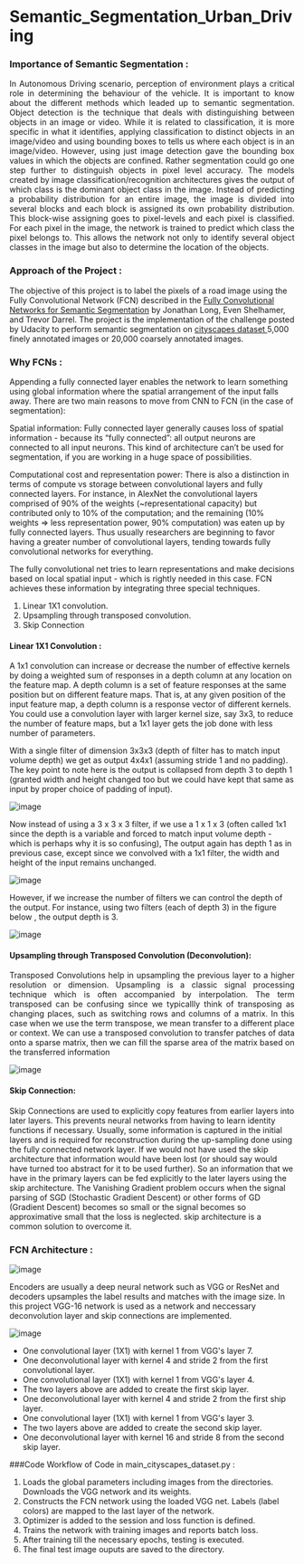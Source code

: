 # Semantic_Segmentation_Urban_Driving


### Importance of Semantic Segmentation :

<p align="justify">
In Autonomous Driving scenario, perception of environment plays a critical role in determining the behaviour of the vehicle. It is important to know about the different methods which leaded up to semantic segmentation. Object detection is the technique that deals with distinguishing between objects in an image or video. While it is related to classification, it is more specific in what it identifies, applying classification to distinct objects in an image/video and using bounding boxes to tells us where each object is in an image/video. However, using just image detection gave the bounding box values in which the objects are confined. Rather segmentation could go one step further to distinguish objects in pixel level accuracy. The models created by image classification/recognition architectures gives the output of which class is the dominant object class in the image. Instead of predicting a probability distribution for an entire image, the image is divided into several blocks and each block is assigned its own probability distribution. This block-wise assigning goes to pixel-levels and each pixel is classified. For each pixel in the image, the network is trained to predict which class the pixel belongs to. This allows the network not only to identify several object classes in the image but also to determine the location of the objects.

 </p>


### Approach of the Project :

The objective of this project is to label the pixels of a road image using the Fully Convolutional Network (FCN) described in the [Fully Convolutional Networks for Semantic Segmentation](https://people.eecs.berkeley.edu/~jonlong/long_shelhamer_fcn.pdf) by Jonathan Long, Even Shelhamer, and Trevor Darrel. The project is the implementation of the challenge posted by Udacity to perform semantic segmentation on <a href="https://www.cityscapes-dataset.com/" name="p2_code">cityscapes dataset </a> 5,000 finely annotated images or 20,000 coarsely annotated images.



### Why FCNs :
Appending a fully connected layer enables the network to learn something using global information where the spatial arrangement of the input falls away. There are two main reasons to move from CNN to FCN (in the case of segmentation):

Spatial information: Fully connected layer generally causes loss of spatial information - because its “fully connected”: all output neurons are connected to all input neurons. This kind of architecture can’t be used for segmentation, if you are working in a huge space of possibilities.

Computational cost and representation power: There is also a distinction in terms of compute vs storage between convolutional layers and fully connected layers. For instance, in AlexNet the convolutional layers comprised of 90% of the weights (~representational capacity) but contributed only to 10% of the computation; and the remaining (10% weights => less representation power, 90% computation) was eaten up by fully connected layers. Thus usually researchers are beginning to favor having a greater number of convolutional layers, tending towards fully convolutional networks for everything.

The fully convolutional net tries to learn representations and make decisions based on local spatial input - which is rightly needed in this case. FCN achieves these information by integrating three special techniques.

1. Linear 1X1 convolution.
2. Upsampling through transposed convolution.
3. Skip Connection

#### Linear 1X1 Convolution :

A 1x1 convolution can increase or decrease the number of effective kernels by doing a weighted sum of responses in a depth column at any location on the feature map. A depth column is a set of feature responses at the same position but on different feature maps. That is, at any given position of the input feature map, a depth column is a response vector of different kernels. You could use a convolution layer with larger kernel size, say 3x3, to reduce the number of feature maps, but a 1x1 layer gets the job done with less number of parameters.

With a single filter of dimension 3x3x3 (depth of filter has to match input volume depth) we get as output 4x4x1 (assuming stride 1 and no padding). The key point to note here is the output is collapsed from depth 3 to depth 1 (granted width and height changed too but we could have kept that same as input by proper choice of padding of input).

![image](https://user-images.githubusercontent.com/37708330/69010136-9b938900-095c-11ea-8eee-cadfbb248d50.png)


Now instead of using a 3 x 3 x 3 filter, if we use a 1 x 1 x 3 (often called 1x1 since the depth is a variable and forced to match input volume depth - which is perhaps why it is so confusing), The output again has depth 1 as in previous case, except since we convolved with a 1x1 filter, the width and height of the input remains unchanged.

![image](https://user-images.githubusercontent.com/37708330/69010144-b7972a80-095c-11ea-8e95-3c5fa7f068d7.png)

However, if we increase the number of filters we can control the depth of the output. For instance, using two filters (each of depth 3) in the figure below , the output depth is 3.

![image](https://user-images.githubusercontent.com/37708330/69010152-da294380-095c-11ea-90a0-7c3a54a42bf2.png)


#### Upsampling through Transposed Convolution (Deconvolution):

<p align="justify">
Transposed Convolutions help in upsampling the previous layer to a higher resolution or dimension. Upsampling is a classic signal processing technique which is often accompanied by interpolation. The term transposed can be confusing since we typicallly think of transposing as changing places, such as switching rows and columns of a matrix. In this case when we use the term transpose, we mean transfer to a different place or context. We can use a transposed convolution to transfer patches of data onto a sparse matrix, then we can fill the sparse area of the matrix based on the transferred information
 </p>

![image](https://user-images.githubusercontent.com/37708330/69010251-350f6a80-095e-11ea-8771-c0369c397f15.png)

#### Skip Connection:
<p align="justify">

Skip Connections are used to explicitly copy features from earlier layers into later layers. This prevents neural networks from having to learn identity functions if necessary. Usually, some information is captured in the initial layers and is required for reconstruction during the up-sampling done using the fully connected network layer. If we would not have used the skip architecture that information would have been lost (or should say would have turned too abstract for it to be used further). So an information that we have in the primary layers can be fed explicitly to the later layers using the skip architecture. The Vanishing Gradient problem occurs when the signal parsing of SGD (Stochastic Gradient Descent) or other forms of GD (Gradient Descent) becomes so small or the signal becomes so approximative small that the loss is neglected. skip architecture is a common solution to overcome it.
 </p>

### FCN Architecture :

![image](https://user-images.githubusercontent.com/37708330/69012142-cb4d8b80-0972-11ea-9944-23f41529eeef.png)


Encoders are usually a deep neural network such as VGG or ResNet and decoders upsamples the label results and matches with the image size. In this project VGG-16 network is used as a network and neccessary deconvolution layer and skip connections are implemented.

![image](https://user-images.githubusercontent.com/37708330/69011873-83793500-096f-11ea-95ab-5f637c02a2fb.png)

- One convolutional layer (1X1) with kernel 1 from VGG's layer 7.
- One deconvolutional layer with kernel 4 and stride 2 from the first convolutional layer.
- One convolutional layer (1X1) with kernel 1 from VGG's layer 4.
- The two layers above are added to create the first skip layer.
- One deconvolutional layer with kernel 4 and stride 2 from the first ship layer.
- One convolutional layer (1X1) with kernel 1 from VGG's layer 3.
- The two layers above are added to create the second skip layer.
- One deconvolutional layer with kernel 16 and stride 8 from the second skip layer.




###Code Workflow of Code in main_cityscapes_dataset.py :

1. Loads the global parameters including images from the directories. Downloads the VGG network and its weights.
2. Constructs the FCN network using the loaded VGG net. Labels (label colors) are mapped to the last layer of the network.
3. Optimizer is added to the session and loss function is defined.
4. Trains the network with training images and reports batch loss.
5. After training till the necessary epochs, testing is executed.
6. The final test image ouputs are saved to the directory.

